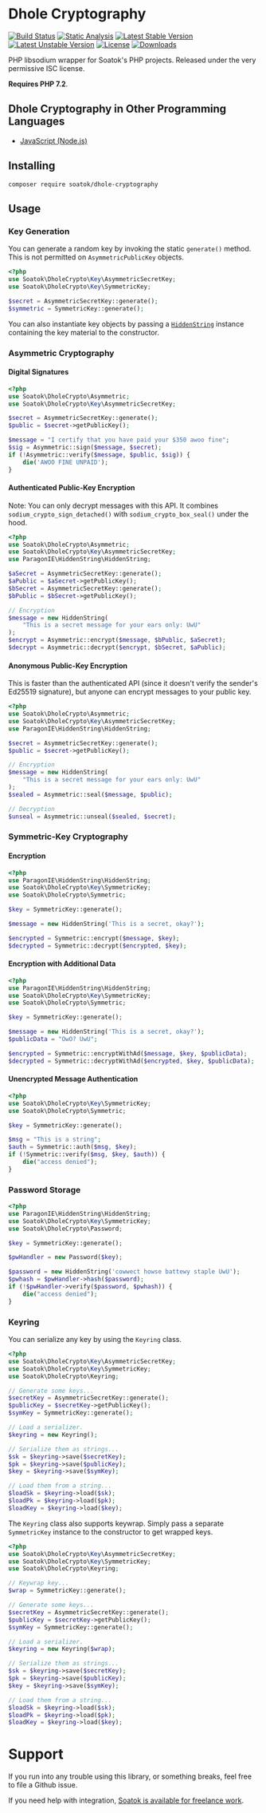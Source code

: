 # Dhole Cryptography

[![Build Status](https://github.com/soatok/dhole-cryptography/actions/workflows/ci.yml/badge.svg)](https://github.com/soatok/dhole-cryptography/actions)
[![Static Analysis](https://github.com/soatok/dhole-cryptography/actions/workflows/psalm.yml/badge.svg)](https://github.com/soatok/dhole-cryptography/actions)
[![Latest Stable Version](https://poser.pugx.org/soatok/dhole-cryptography/v/stable)](https://packagist.org/packages/soatok/dhole-cryptography)
[![Latest Unstable Version](https://poser.pugx.org/soatok/dhole-cryptography/v/unstable)](https://packagist.org/packages/soatok/dhole-cryptography)
[![License](https://poser.pugx.org/soatok/dhole-cryptography/license)](https://packagist.org/packages/soatok/dhole-cryptography)
[![Downloads](https://img.shields.io/packagist/dt/soatok/dhole-cryptography.svg)](https://packagist.org/packages/soatok/dhole-cryptography)

PHP libsodium wrapper for Soatok's PHP projects. Released under the very
permissive ISC license.

**Requires PHP 7.2**.

## Dhole Cryptography in Other Programming Languages

* [JavaScript (Node.js)](https://github.com/soatok/dholecrypto-js)

## Installing

```
composer require soatok/dhole-cryptography
```

## Usage

### Key Generation

You can generate a random key by invoking the static `generate()` method. This
is not permitted on `AsymmetricPublicKey` objects.

```php
<?php
use Soatok\DholeCrypto\Key\AsymmetricSecretKey;
use Soatok\DholeCrypto\Key\SymmetricKey;

$secret = AsymmetricSecretKey::generate();
$symmetric = SymmetricKey::generate();
```

You can also instantiate key objects by passing a
[`HiddenString`](https://github.com/paragonie/hidden-string)
instance containing the key material to the constructor.

### Asymmetric Cryptography

#### Digital Signatures

```php
<?php
use Soatok\DholeCrypto\Asymmetric;
use Soatok\DholeCrypto\Key\AsymmetricSecretKey;

$secret = AsymmetricSecretKey::generate();
$public = $secret->getPublicKey();

$message = "I certify that you have paid your $350 awoo fine";
$sig = Asymmetric::sign($message, $secret);
if (!Asymmetric::verify($message, $public, $sig)) {
    die('AWOO FINE UNPAID');
}
```

#### Authenticated Public-Key Encryption

Note: You can only decrypt messages with this API. It combines 
`sodium_crypto_sign_detached()` with `sodium_crypto_box_seal()`
under the hood.

```php
<?php
use Soatok\DholeCrypto\Asymmetric;
use Soatok\DholeCrypto\Key\AsymmetricSecretKey;
use ParagonIE\HiddenString\HiddenString;

$aSecret = AsymmetricSecretKey::generate();
$aPublic = $aSecret->getPublicKey();
$bSecret = AsymmetricSecretKey::generate();
$bPublic = $bSecret->getPublicKey();

// Encryption
$message = new HiddenString(
    "This is a secret message for your ears only: UwU"
);
$encrypt = Asymmetric::encrypt($message, $bPublic, $aSecret);
$decrypt = Asymmetric::decrypt($encrypt, $bSecret, $aPublic);
```

#### Anonymous Public-Key Encryption

This is faster than the authenticated API (since it doesn't verify the sender's
Ed25519 signature), but anyone can encrypt messages to your public key.

```php
<?php
use Soatok\DholeCrypto\Asymmetric;
use Soatok\DholeCrypto\Key\AsymmetricSecretKey;
use ParagonIE\HiddenString\HiddenString;

$secret = AsymmetricSecretKey::generate();
$public = $secret->getPublicKey();

// Encryption
$message = new HiddenString(
    "This is a secret message for your ears only: UwU"
);
$sealed = Asymmetric::seal($message, $public);

// Decryption
$unseal = Asymmetric::unseal($sealed, $secret);
```

### Symmetric-Key Cryptography

#### Encryption

```php
<?php
use ParagonIE\HiddenString\HiddenString;
use Soatok\DholeCrypto\Key\SymmetricKey;
use Soatok\DholeCrypto\Symmetric;

$key = SymmetricKey::generate();

$message = new HiddenString('This is a secret, okay?');

$encrypted = Symmetric::encrypt($message, $key);
$decrypted = Symmetric::decrypt($encrypted, $key);
```

#### Encryption with Additional Data

```php
<?php
use ParagonIE\HiddenString\HiddenString;
use Soatok\DholeCrypto\Key\SymmetricKey;
use Soatok\DholeCrypto\Symmetric;

$key = SymmetricKey::generate();

$message = new HiddenString('This is a secret, okay?');
$publicData = "OwO? UwU";

$encrypted = Symmetric::encryptWithAd($message, $key, $publicData);
$decrypted = Symmetric::decryptWithAd($encrypted, $key, $publicData);
```

#### Unencrypted Message Authentication

```php
<?php
use Soatok\DholeCrypto\Key\SymmetricKey;
use Soatok\DholeCrypto\Symmetric;

$key = SymmetricKey::generate();

$msg = "This is a string";
$auth = Symmetric::auth($msg, $key);
if (!Symmetric::verify($msg, $key, $auth)) {
    die("access denied");
}
```

### Password Storage

```php
<?php
use ParagonIE\HiddenString\HiddenString;
use Soatok\DholeCrypto\Key\SymmetricKey;
use Soatok\DholeCrypto\Password;

$key = SymmetricKey::generate();

$pwHandler = new Password($key);

$password = new HiddenString('cowwect howse battewy staple UwU');
$pwhash = $pwHandler->hash($password);
if (!$pwHandler->verify($password, $pwhash)) {
    die("access denied");
}
```

### Keyring

You can serialize any key by using the `Keyring` class.

```php
<?php
use Soatok\DholeCrypto\Key\AsymmetricSecretKey;
use Soatok\DholeCrypto\Key\SymmetricKey;
use Soatok\DholeCrypto\Keyring;

// Generate some keys...
$secretKey = AsymmetricSecretKey::generate();
$publicKey = $secretKey->getPublicKey();
$symKey = SymmetricKey::generate();

// Load a serializer.
$keyring = new Keyring();

// Serialize them as strings...
$sk = $keyring->save($secretKey);
$pk = $keyring->save($publicKey);
$key = $keyring->save($symKey);

// Load them from a string...
$loadSk = $keyring->load($sk);
$loadPk = $keyring->load($pk);
$loadKey = $keyring->load($key);
```

The `Keyring` class also supports keywrap. Simply pass a separate
`SymmetricKey` instance to the constructor to get wrapped keys.

```php
<?php
use Soatok\DholeCrypto\Key\AsymmetricSecretKey;
use Soatok\DholeCrypto\Key\SymmetricKey;
use Soatok\DholeCrypto\Keyring;

// Keywrap key...
$wrap = SymmetricKey::generate();

// Generate some keys...
$secretKey = AsymmetricSecretKey::generate();
$publicKey = $secretKey->getPublicKey();
$symKey = SymmetricKey::generate();

// Load a serializer.
$keyring = new Keyring($wrap);

// Serialize them as strings...
$sk = $keyring->save($secretKey);
$pk = $keyring->save($publicKey);
$key = $keyring->save($symKey);

// Load them from a string...
$loadSk = $keyring->load($sk);
$loadPk = $keyring->load($pk);
$loadKey = $keyring->load($key);
```

# Support

If you run into any trouble using this library, or something breaks,
feel free to file a Github issue.

If you need help with integration, [Soatok is available for freelance work](https://soatok.com/freelance).
